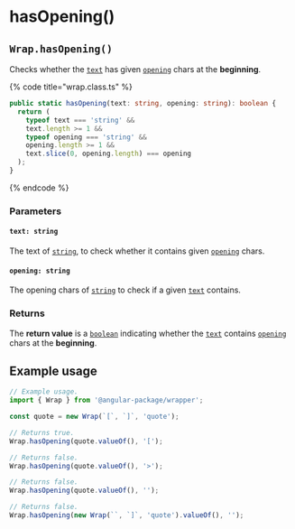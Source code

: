 # hasOpening()

## `Wrap.hasOpening()`

Checks whether the [`text`](hasopening.md#text-string) has given [`opening`](hasopening.md#opening-string) chars at the **beginning**.

{% code title="wrap.class.ts" %}
```typescript
public static hasOpening(text: string, opening: string): boolean {
  return (
    typeof text === 'string' &&
    text.length >= 1 &&
    typeof opening === 'string' &&
    opening.length >= 1 &&
    text.slice(0, opening.length) === opening
  );
}
```
{% endcode %}

### Parameters

#### `text: string`

The text of [`string`](https://developer.mozilla.org/en-US/docs/Web/JavaScript/Reference/Global\_Objects/String), to check whether it contains given [`opening`](hasopening.md#opening-string) chars.

#### `opening: string`

The opening chars of [`string`](https://developer.mozilla.org/en-US/docs/Web/JavaScript/Reference/Global\_Objects/String) to check if a given [`text`](hasopening.md#text-string) contains.

### Returns

The **return value** is a [`boolean`](https://developer.mozilla.org/en-US/docs/Web/JavaScript/Reference/Global\_Objects/Boolean) indicating whether the [`text`](hasopening.md#text-string) contains [`opening`](hasopening.md#opening-string) chars at the **beginning**.

## Example usage

```typescript
// Example usage.
import { Wrap } from '@angular-package/wrapper';

const quote = new Wrap(`[`, `]`, 'quote');

// Returns true.
Wrap.hasOpening(quote.valueOf(), '[');

// Returns false.
Wrap.hasOpening(quote.valueOf(), '>');

// Returns false.
Wrap.hasOpening(quote.valueOf(), '');

// Returns false.
Wrap.hasOpening(new Wrap(``, `]`, 'quote').valueOf(), '');
```
